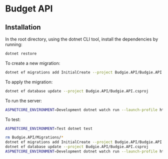 # Budget API

## Installation

In the root directory, using the dotnet CLI tool, install the dependencies by running:

```bash
dotnet restore
```

To create a new migration:

```bash
dotnet ef migrations add InitialCreate --project Budgie.API/Budgie.API.csproj
```

To apply the migration:

```bash
dotnet ef database update --project Budgie.API/Budgie.API.csproj
```

To run the server:

```bash
ASPNETCORE_ENVIRONMENT=Development dotnet watch run --launch-profile https --project Budgie.API/Budgie.API.csproj
```

To test:

```bash
ASPNETCORE_ENVIRONMENT=Test dotnet test
```

```bash
rm Budgie.API/Migrations/*
dotnet ef migrations add InitialCreate --project Budgie.API/Budgie.API.csproj
dotnet ef database update --project Budgie.API/Budgie.API.csproj
ASPNETCORE_ENVIRONMENT=Development dotnet watch run --launch-profile https --project Budgie.API/Budgie.API.csproj
```
